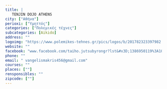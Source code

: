 ```yaml
---
title: |
   TENJIN DOJO ATHENS
city: ["Αθήνα"]
perioxi: ["Υμηττός"]
categories: ["Πολεμικές τέχνες"]
subcategories: [Aikido]
address: ""
logoimg: "https://www.polemikes-tehnes.gr/pics/logos/b/201782323397982.jpg"
website: ""
facebook: "www.facebook.com/taiho.jutsubyrongr?lst&#x3D;1386950119%3A100007183391295%3A1506198880"
phone: ""
email: " vangelismakris456@gmail.com"
courses: ""
places: [""]
rensponsibles: ""
zipcode: [""]
---
```




